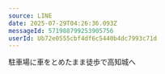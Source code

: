 ```yaml
---
source: LINE
date: 2025-07-29T04:26:36.093Z
messageId: 571988799253905756
userId: Ub72e0555cbf4df6c5440b4dc7993c71d
---
```


駐車場に車をとめたまま徒歩で高知城へ